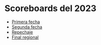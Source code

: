 # Scoreboards del 2023

- [Primera fecha](primera_fecha)
- [Segunda fecha](segunda_fecha)
- [Repechaje](repechaje)
- [Final regional](regional)
